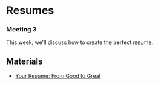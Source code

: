 # Resumes

### Meeting 3

This week, we'll discuss how to create the perfect resume. 


## Materials

- [Your Resume: From Good to Great](https://github.com/rmorgan10/UWMadisonPGSC-PD/blob/master/Meetings/Meeting_3/ResumeWorkshop10_17_19.pdf)

